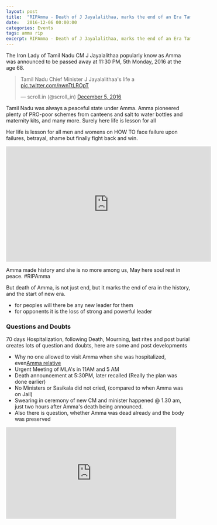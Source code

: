 ```yaml
---
layout: post
title:  "RIPAmma - Death of J Jayalalithaa, marks the end of an Era Tamil Nadu History"
date:   2016-12-06 00:00:00
categories: Events
tags: amma rip
excerpt: RIPAmma - Death of J Jayalalithaa, marks the end of an Era Tamil Nadu History
---
```


The Iron Lady of Tamil Nadu CM J Jayalalithaa popularly know as Amma was announced to be passed away at 11:30 PM, 5th Monday, 2016 at the age 68.

<blockquote class="twitter-video" data-lang="en"><p lang="en" dir="ltr">Tamil Nadu Chief Minister J Jayalalithaa's life a <a href="https://t.co/nwnTtLROpT">pic.twitter.com/nwnTtLROpT</a></p>&mdash; scroll.in (@scroll_in) <a href="https://twitter.com/scroll_in/status/805848646625337345">December 5, 2016</a></blockquote>
<script async src="//platform.twitter.com/widgets.js" charset="utf-8"></script>

Tamil Nadu was always a peaceful state under Amma. Amma pioneered plenty of PRO-poor schemes from canteens and salt to water bottles and maternity kits, and many more. Surely here life is lesson for all

Her life is lesson for all men and womens on HOW TO face failure upon failures, betrayal, shame but finally fight back and win.

<iframe width="560" height="315" src="https://www.youtube.com/embed/TlRxVZUEhRQ?rel=0" frameborder="0" allowfullscreen></iframe>

Amma made history and she is no more among us, May here soul rest in peace. #RIPAmma

But death of Amma, is not just end, but it marks the end of era in the history, and the start of new era.

* for peoples will there be any new leader for them
* for opponents it is the loss of strong and powerful leader

### Questions and Doubts

70 days Hospitalization, following Death, Mourning, last rites and post burial creates lots of question and doubts, here are some and post developments

* Why no one allowed to visit Amma when she was hospitalized, even[Amma relative](http://ns7.tv/ta/who-was-man-along-sasikala-performing-jayalalithaa’s-last-rites.html)
* Urgent Meeting of MLA's in 11AM and 5 AM
* Death announcement at 5:30PM, later recalled (Really the plan was done earlier)
* No Ministers or Sasikala did not cried, (compared to when Amma was on Jail)
* Swearing in ceremony of new CM and minister happened @ 1.30 am, just two hours after Amma's death being announced.
* Also there is question, whether Amma was dead already and the body was preserved

<iframe width="465" height="250" src="https://www.youtube.com/embed/k0-veoStYdk" frameborder="0" allowfullscreen></iframe>
